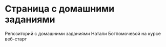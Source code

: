# Страница с домашними заданиями
Репозиторий с домашними заданиями Натали Богпомочевой на курсе веб-старт
